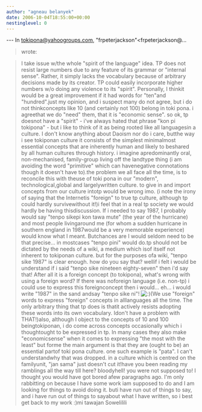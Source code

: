 ```yaml
---
author: "agneau belanyek"
date: 2006-10-04T18:55:00+00:00
nestinglevel: 0
---
```

\---
 In [tokipona@yahoogroups.com](mailto://tokipona@yahoogroups.com), "frpeterjackson"<frpeterjackson@...
> wrote:

> I take issue w/the whole "spirit of the language" idea. TP does not
> resist large numbers due to any feature of its grammar or "internal
> sense". Rather, it simply lacks the vocabulary because of arbitrary
> decisions made by its creator. TP could easily incorporate higher
> numbers w/o doing any violence to its "spirit". Personally, I thinkit
> would be a great improvement if it had words for "ten"and "hundred".just my opinion, and i suspect many do not agree, but i do not thinkconcepts like 10 (and certainly not 100) belong in toki pona. i agreethat we do "need" them, that it is "economic sense". so ok, tp doesnot have a "spirit" - i've always hated that phrase "kon pi tokipona" - but i like to think of it as being rooted like all languagesin a culture. I don't know anything about Daoism nor do i care, butthe way i see tokiponan culture it consists of the simplest minimalmost essential concepts that are inherently human and likely to beshared by all human cultures through history. i imagine apredominantly oral, non-mechanised, family-group living off the landtype thing (i am avoiding the word "primitive" which can havenegative connotations though it doesn't have to).the problem we all face all the time, is to reconcile this with theuse of toki pona in our "modern", technological,global and largelywritten culture. to give in and import concepts from our culture intotp would be wrong imo. (i note the irony of saying that the Internetis "foreign" to true tp culture, although tp could hardly survivewithout it!)i feel that in a real tp society we would hardly be having thisdiscussion. If i needed to say 1987, I probably would say "tenpo sikepi kon tawa mute" (the year of the hurricane) and most people livingaround me (for whom a sudden hurricane in southern england in 1987would be a very memorable experience) would know what I meant. Butchances are I would seldom need to be that precise... in mostcases "tenpo pini" would do.tp should not be dictated by the needs of a wiki, a medium which isof itself not inherent to tokiponan culture. but for the purposes ofa wiki, "tenpo sike 1987" is clear enough. how do you say that? wellif i felt i would be understand if i said "tenpo sike nineteen eighty-seven" then i'd say that! After all it is a foreign concept (to tokipona), what's wrong with using a foreign word? If there was noforeign language (i.e. non-tp) i could use to express this foreignconcept then i would... eh... i would write "1987" in the sand andsay "tenpo sike ni"! ![:)](images/smilies/icon_e_smile.gif "Smile")(We use "foreign" words to express "foreign" concepts in alllanguages all the time. The only arbitrary thing that tp does is thatit actively resists adopting these words into its own vocabulary. Idon't have a problem with THAT!)also, although I object to the concepts of 10 and 100 beingtokiponan, i do come across concepts occasionally which i thoughtought to be expressed in tp. In many cases they also make "economicsense" when it comes to expressing "the most with the least" but forme the main argument is that they are (ought to be) an essential partof toki pona culture. one such example is "pata". I can't understandwhy that was dropped. in a culture which is centred on the familyunit, "jan sama" just doesn't cut it!have you been reading my ramblings all the way till here? bloodyhell! you were not supposed to! I thought you would have got bored afew paragraphs ago. I'm only rabbitting on because I have some work iam supposed to do and I am looking for things to avoid doing it. buti have run out of things to say, and i have run out of things to sayabout what I have written, so i best get back to my work :)mi tawajan Sowelilili